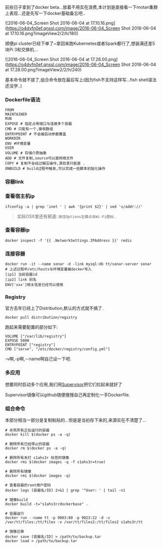 前些日子拿到了docker beta...放着不用实在浪费,本计划是直接看一下motan集群上表现...还是先写一下docker基础备忘吧..

![2016-06-04_Screen Shot 2016-06-04 at 17.10.16.png](https://o4dyfn0ef.qnssl.com/image/2016-06-04_Screen Shot 2016-06-04 at 17.10.16.png?imageView2/2/h/180) 

顺便pi cluster已经下单了~拿回来跑Kubernetes或者Spark都行了,想装满还差5块Pi 3和交换机... 

![2016-06-04_Screen Shot 2016-06-04 at 17.28.00.png](https://o4dyfn0ef.qnssl.com/image/2016-06-04_Screen Shot 2016-06-04 at 17.28.00.png?imageView2/2/h/240) 

基本命令就不提了,组合命令放在最后写上(因为fish不支持这样写...fish shell语法还没学..)  

### Dockerfile语法 

```
FROM 
MAINTAINER
RUN
EXPOSE # 指定占用端口与连接多个容器
CMD # 只能有一个,接收数组
ENTRYPOINT # 不会被启动参数覆盖
WORKDIR 
ENV #环境变量
USER
VOLUME # 存储介质抽象
ADD # 文件复制,source可以是网络文件
COPY # 复制不会经过解压操作,源目录只能是 . 
ONBUILD # build过程中触发,可以完成一些脚本初始化操作
``` 

### 容器link 

### 查看宿主机ip  

```
ifconfig -a | grep 'inet ' | awk '{print $2}' | sed 's/addr://'
```

> 实际OSX里还有邪道: `按住Options左键点击Wi-Fi图标.` 

### 查看容器ip 

```
docker inspect -f '{{ .NetworkSettings.IPAddress }}' redis
``` 

### 连接容器 

```
docker run -it --name sonar -d -link mysql:db tt/sonar-server sonar
# 上述过程中/etc/hosts与环境变量被docker写入
[ip1] 当前容器id
[ip2] link 别名
ENV['xxx']相关信息已经可以使用
``` 

### Registry 

官方去年已经上了Distribution,默认的方式就不搞了. 

```
docker pull distribution/registry
```

跑起来需要配置的部分如下: 

```
VOLUME ["/var/lib/registry"]
EXPOSE 5000
ENTRYPOINT ["registry"]
CMD ["serve", "/etc/docker/registry/config.yml"]
``` 

-v啊,-p啊,--name啊自己设一下吧. 

### 多应用 

想要同时启动多个应用,我们用[Supervisor](http://www.slahser.com/2016/04/27/日志监控平台优化-启用Supervisor/)把它们拉起来就好了 

Supervisor镜像可以github随便搜搜自己再定制化一手Dockerfile. 

### 组合命令 

本部分相当一部分是复制粘贴的...但是是当初存下来的,来源实在不清楚了... 

```shell 
# 杀死所有正在运行的容器
docker kill $(docker ps -a -q)

# 删除所有已经停止的容器
docker rm $(docker ps -a -q)

# 删除所有未打 s1ahs3r 标签的镜像
docker rmi $(docker images -q -f s1ahs3r=true)

# 删除所有镜像
docker rmi $(docker images -q)

# 查看容器的root用户密码
docker logs [容器名/ID] 2>&1 | grep '^User: ' | tail -n1

# 镜像build
docker build -t="s1ahs3r/dockerbase" .

# 容器运行
docker run --name tt -p 9003:80 -p 9023:22 -d -v /var/tt/files:/tt/files -v /var/tt/files2:/tt/files2 s1ahs3r/tt

# 镜像迁移 
docker save [容器名/ID] > /path/to/backup.tar
docker load < /path/to/backup.tar

``` 

